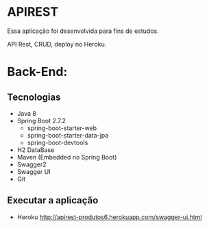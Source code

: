 # APIREST

  Essa aplicação foi desenvolvida para fins de estudos.
  
  API Rest, CRUD, deploy no Heroku. 

# Back-End:

## Tecnologias
- Java 8
- Spring Boot 2.7.2
  - spring-boot-starter-web
  - spring-boot-starter-data-jpa
  - spring-boot-devtools
- H2 DataBase
- Maven (Embedded no Spring Boot)
- Swagger2
- Swagger UI
- Git

## Executar a aplicação

- Heroku
http://apirest-produtos6.herokuapp.com/swagger-ui.html
